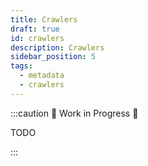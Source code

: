 ```yaml
---
title: Crawlers
draft: true
id: crawlers
description: Crawlers
sidebar_position: 5
tags:
  - metadata
  - crawlers
---
```


:::caution 🚧 Work in Progress 🚧

TODO

:::
